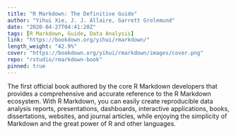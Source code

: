 ```yaml
---
title: "R Markdown: The Definitive Guide"
author: "Yihui Xie, J. J. Allaire, Garrett Grolemund"
date: "2020-04-27T04:41:20Z"
tags: [R Markdown, Guide, Data Analysis]
link: "https://bookdown.org/yihui/rmarkdown/"
length_weight: "42.9%"
cover: "https://bookdown.org/yihui/rmarkdown/images/cover.png"
repo: "rstudio/rmarkdown-book"
pinned: true
---
```


The first official book authored by the core R Markdown developers that provides a comprehensive and accurate reference to the R Markdown ecosystem. With R Markdown, you can easily create reproducible data analysis reports, presentations, dashboards, interactive applications, books, dissertations, websites, and journal articles, while enjoying the simplicity of Markdown and the great power of R and other languages.
